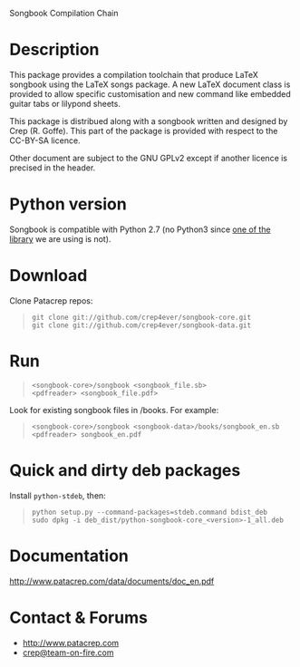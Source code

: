 Songbook Compilation Chain

# Description

This package provides a compilation toolchain that produce LaTeX
songbook using the LaTeX songs package. A new LaTeX document class is
provided to allow specific customisation and new command like embedded
guitar tabs or lilypond sheets.

This package is distribued along with a songbook written and designed
by Crep (R. Goffe). This part of the package is provided with respect
to the CC-BY-SA licence.

Other document are subject to the GNU GPLv2 except if another licence
is precised in the header.

# Python version

Songbook is compatible with Python 2.7 (no Python3 since [one of the
library](http://plastex.sourceforge.net/) we are using is not).

# Download

Clone Patacrep repos:

>     git clone git://github.com/crep4ever/songbook-core.git
>     git clone git://github.com/crep4ever/songbook-data.git

# Run

>     <songbook-core>/songbook <songbook_file.sb>
>     <pdfreader> <songbook_file.pdf>

Look for existing songbook files in <songbook-data>/books. For example:

>     <songbook-core>/songbook <songbook-data>/books/songbook_en.sb
>     <pdfreader> songbook_en.pdf

# Quick and dirty deb packages

Install `python-stdeb`, then:

>     python setup.py --command-packages=stdeb.command bdist_deb
>     sudo dpkg -i deb_dist/python-songbook-core_<version>-1_all.deb

# Documentation

   http://www.patacrep.com/data/documents/doc_en.pdf

# Contact & Forums

* http://www.patacrep.com
* crep@team-on-fire.com
